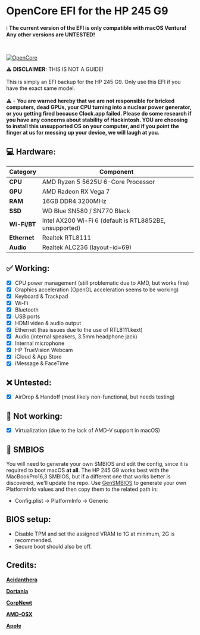 # OpenCore EFI for the HP 245 G9

:information_source: **The current version of the EFI is only compatible with macOS Ventura! Any other versions are UNTESTED!**

<br>

[![OpenCore](https://img.shields.io/badge/OpenCore-0.9.8-lightblue.svg)](https://github.com/acidanthera/OpenCorePkg)

:warning: **DISCLAIMER:**
THIS IS NOT A GUIDE!
\
\
This is simply an EFI backup for the HP 245 G9. Only use this EFI if you have the exact same model.
\
\
:warning: - **You are warned hereby that we are not responsible for bricked computers, dead GPUs, your CPU turning into a nuclear power generator, or you getting fired because Clock.app failed. Please do some research if you have any concerns about stability of Hackintosh. YOU are choosing to install this unsupported OS on your computer, and if you point the finger at us for messing up your device, we will laugh at you.**
<br>

## :computer: Hardware:

| **Category** | **Component**                                                                    |
| ------------ | -------------------------------------------------------------------------------- |
| **CPU**      | AMD Ryzen 5 5625U 6-Core Processor                                               |
| **GPU**      | AMD Radeon RX Vega 7                                                             |
| **RAM**      | 16GB DDR4 3200MHz                                                                |
| **SSD**      | WD Blue SN580 / SN770 Black                                                      |
| **Wi-Fi/BT** | Intel AX200 Wi-Fi 6 (default is RTL8852BE, unsupported)						  |
| **Ethernet** | Realtek RTL8111                                                                  |
| **Audio**    | Realtek ALC236 (layout-id=69)                                                    |

## :white_check_mark: Working:

- [x] CPU power management (still problematic due to AMD, but works fine)
- [x] Graphics acceleration (OpenGL acceleration seems to be working)
- [x] Keyboard & Trackpad
- [x] Wi-Fi
- [x] Bluetooth
- [x] USB ports
- [x] HDMI video & audio output
- [x] Ethernet (has issues due to the use of RTL8111.kext)
- [x] Audio (internal speakers, 3.5mm headphone jack)
- [x] Internal microphone
- [x] HP TrueVision Webcam
- [x] iCloud & App Store
- [x] iMessage & FaceTime

## :x: Untested:
- [x] AirDrop & Handoff (most likely non-functional, but needs testing)

## :no_entry_sign: Not working:
- [x] Virtualization (due to the lack of AMD-V support in macOS)

## :closed_lock_with_key: SMBIOS

You will need to generate your own SMBIOS and edit the config, since it is required to boot macOS **at all**. 
The HP 245 G9 works best with the MacBookPro16,3 SMBIOS, but if a different one that works better is discovered, we'll update the repo.
Use [GenSMBIOS](https://github.com/corpnewt/GenSMBIOS) to generate your own PlatformInfo values and then copy them to the related path in:

- Config.plist -> PlatformInfo -> Generic

## BIOS setup:

- Disable TPM and set the assigned VRAM to 1G at minimum, 2G is recommended. 
- Secure boot should also be off.

## Credits:

[**Acidanthera**](https://github.com/acidanthera)

[**Dortania**](https://dortania.github.io/getting-started/)

[**CorpNewt**](https://github.com/corpnewt)

[**AMD-OSX**](https://github.com/AMD-OSX/AMD_Vanilla)

[**Apple**](http://apple.com/)
